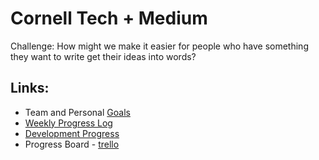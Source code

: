 # Cornell Tech + Medium
Challenge: How might we make it easier for people who have something they want to write get their ideas into words?

## Links:
* Team and Personal [Goals](https://github.com/cornellTechMedium/team/blob/master/Goals.md)
* [Weekly Progress Log](https://docs.google.com/a/cornell.edu/document/d/1AKrk9Wna1-0ZlaO5xITQ7RlEovGhCoJYH36ERA4oyEY/edit?usp=sharing)
* [Development Progress](https://github.com/cornellTechMedium/team/blob/master/Development%20Process.pdf)
* Progress Board - [trello](https://trello.com/b/O99rpS5I/medium)
